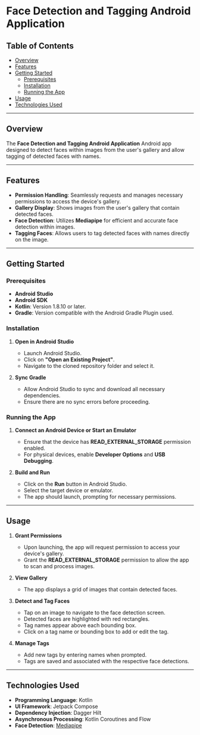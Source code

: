 # Face Detection and Tagging Android Application

## Table of Contents

- [Overview](#overview)
- [Features](#features)
- [Getting Started](#getting-started)
  - [Prerequisites](#prerequisites)
  - [Installation](#installation)
  - [Running the App](#running-the-app)
- [Usage](#usage)
- [Technologies Used](#technologies-used)

---

## Overview

The **Face Detection and Tagging Android Application** Android app designed to detect faces within images from the user's gallery and allow tagging of detected faces with names.

---

## Features

- **Permission Handling**: Seamlessly requests and manages necessary permissions to access the device's gallery.
- **Gallery Display**: Shows images from the user's gallery that contain detected faces.
- **Face Detection**: Utilizes **Mediapipe** for efficient and accurate face detection within images.
- **Tagging Faces**: Allows users to tag detected faces with names directly on the image.

---

## Getting Started

### Prerequisites

- **Android Studio**
- **Android SDK**
- **Kotlin**: Version 1.8.10 or later.
- **Gradle**: Version compatible with the Android Gradle Plugin used.

### Installation

1. **Open in Android Studio**

   - Launch Android Studio.
   - Click on **"Open an Existing Project"**.
   - Navigate to the cloned repository folder and select it.

2. **Sync Gradle**

   - Allow Android Studio to sync and download all necessary dependencies.
   - Ensure there are no sync errors before proceeding.

### Running the App

1. **Connect an Android Device or Start an Emulator**

   - Ensure that the device has **READ_EXTERNAL_STORAGE** permission enabled.
   - For physical devices, enable **Developer Options** and **USB Debugging**.

2. **Build and Run**

   - Click on the **Run** button in Android Studio.
   - Select the target device or emulator.
   - The app should launch, prompting for necessary permissions.

---

## Usage

1. **Grant Permissions**

   - Upon launching, the app will request permission to access your device's gallery.
   - Grant the **READ_EXTERNAL_STORAGE** permission to allow the app to scan and process images.

2. **View Gallery**

   - The app displays a grid of images that contain detected faces.

3. **Detect and Tag Faces**

   - Tap on an image to navigate to the face detection screen.
   - Detected faces are highlighted with red rectangles.
   - Tag names appear above each bounding box.
   - Click on a tag name or bounding box to add or edit the tag.

4. **Manage Tags**

   - Add new tags by entering names when prompted.
   - Tags are saved and associated with the respective face detections.

---

## Technologies Used

- **Programming Language**: Kotlin
- **UI Framework**: Jetpack Compose
- **Dependency Injection**: Dagger Hilt
- **Asynchronous Processing**: Kotlin Coroutines and Flow
- **Face Detection**: [Mediapipe](https://mediapipe.dev/)
